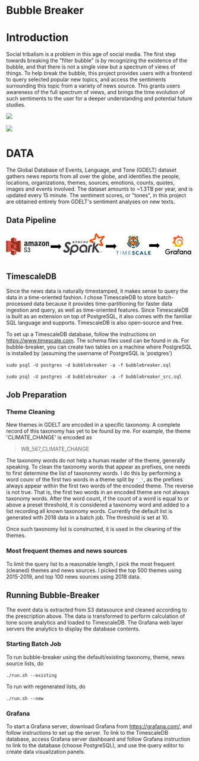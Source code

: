 # Bubble Breaker

# Introduction

Social tribalism is a problem in this age of social media. The first step towards breaking the "filter bubble" is by recognizing the existence of the bubble, and that there is not a single view but a spectrum of views of things. To help break the bubble, this project provides users with a frontend to query selected popular new topics, and access the sentiments surrounding this topic from a variety of news source. This grants users awareness of the full spectrum of views, and brings the time evolution of such sentiments to the user for a deeper understanding and potential future studies.

![](./image/tone-distribution.png)

![](./image/tone-evolution.png)


# DATA
The Global Database of Events, Language, and Tone (GDELT) dataset gathers news reports from all over the globe, and identifies the people, locations, organizations, themes, sources, emotions, counts, quotes, images and events involved. The dataset amounts to ~1.3TB per year, and is updated every 15 minute. The sentiment scores, or "tones", in this project are obtained entirely from GDELT's sentiment analyses on new texts.


## Data Pipeline

![](./images/bubble-breaker-pipeline.png)

## TimescaleDB
Since the news data is naturally timestamped, it makes sense to query the data in a time-oriented fashion. I chose TimescaleDB to store batch-processed data because it provides time-partitioning for faster data ingestion and query, as well as time-oriented features. Since TimescaleDB is built as an extension on top of PostgreSQL, it also comes with the familiar SQL language and supports. TimescaleDB is also open-source and free.

To set up a TimescaleDB database, follow the instructions on https://www.timescale.com. The schema files used can be found in `db`. For bubble-breaker, you can create two tables on a machine where PostgreSQL is installed by (assuming the username of PostgreSQL is 'postgres')

`sudo psql -U postgres -d bubblebreaker -a -f bubblebreaker.sql` 

`sudo psql -U postgres -d bubblebreaker -a -f bubblebreaker_src.sql` 



## Job Preparation

### Theme Cleaning
New themes in GDELT are encoded in a specific taxonomy. A complete record of this taxonomy has yet to be found by me. For example, the theme 'CLIMATE_CHANGE' is encoded as
> WB_567_CLIMATE_CHANGE

The taxonomy words do not help a human reader of the theme, generally speaking. To clean the taxonomy words that appear as prefixes, one needs to first determine the list of taxononmy words. I do this by performing a word counr of the first two words in a theme split by `'_'`, as the prefixes always appear within the first two words of the encoded theme. The reverse is not true. That is, the first two words in an encoded theme are not always taxonomy words. After the word count, if the count of a word is equal to or above a preset threshold, it is considered a taxonomy word and added to a list recording all known taxonomy words. Currently the default list is generated with 2018 data in a batch job. The threshold is set at 10.

Once such taxonomy list is constructed, it is used in the cleaning of the themes.

### Most frequent themes and news sources
To limit the query list to a reasonable length, I pick the most frequent (cleaned) themes and news sources. I picked the top 500 themes using 2015-2019, and top 100 news sources using 2018 data.

## Running Bubble-Breaker
The event data is extracted from S3 datasource and cleaned according to the prescription above. The data is transformed to perform calculation of tone score analytics and loaded to TimescaleDB. The Grafana web layer servers the analytics to display the database contents.

### Starting Batch Job
To run bubble-breaker using the default/existing taxonomy, theme, news source lists, do 

`./run.sh --existing`

To run with regenerated lists, do 

`./run.sh --new`

### Grafana
To start a Grafana server, download Grafana from https://grafana.com/, and follow instructions to set up the server. To link to the TimescaleDB database, access Grafana server dashboard and follow Grafana instruction to link to the database (choose PostgreSQL), and use the query editor to create data visualization panels.
